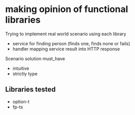 # making opinion of functional libraries
Trying to implement real world scenario using each library
- service for finding person (finds one, finds none or fails)
- handler mapping service result into HTTP response

Scenario solution must_have
- intuitive
- strictly type

## Libraries tested
- option-t
- fp-ts
